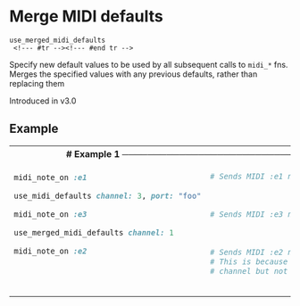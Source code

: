 # Merge MIDI defaults

```
use_merged_midi_defaults 
 <!--- #tr --><!--- #end tr -->
```


Specify new default values to be used by all subsequent calls to `midi_*` fns. Merges the specified values with any previous defaults, rather than replacing them

Introduced in v3.0

## Example

<table class="examples">
<tr>
<th colspan="2" class="even head"># Example 1 ──────────────────────────────────────────────────────</th>
</tr>
<tr>
<td class="even">

```ruby
midi_note_on :e1

use_midi_defaults channel: 3, port: "foo"

midi_note_on :e3

use_merged_midi_defaults channel: 1

midi_note_on :e2
                
                



```

</td>
<td class="even">

<!--- #tr -->
```ruby
# Sends MIDI :e1 note_on with default opts
 
 
 
# Sends MIDI :e3 note_on to channel 3 on port "foo"
 
 
 
# Sends MIDI :e2 note_on to channel 1 on port "foo".
# This is because the call to use_merged_midi_defaults overrode the
# channel but not the port which got merged in.



```
<!--- #end tr -->

</td>
</tr>
</table>

